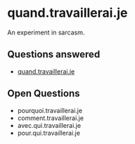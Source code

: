 # quand.travaillerai.je
An experiment in sarcasm.

## Questions answered
- [quand.travaillerai.je](http://quand.travaillerai.je)

## Open Questions
- pourquoi.travaillerai.je
- comment.travaillerai.je
- avec.qui.travaillerai.je
- pour.qui.travaillerai.je
